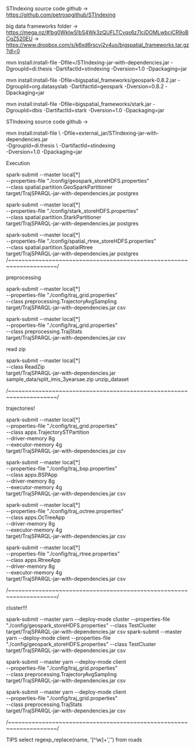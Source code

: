 STIndexing source code github -> https://github.com/petrospgithub/STIndexing

big data frameworks folder -> https://mega.nz/#!bg0WkIwS!bS4Wk3zQUFLTCvqs6z7lcjDOMLwbcjCR9oBCgZ520EU
                           -> https://www.dropbox.com/s/k6xd6rscvj2v4uo/bigspatial_frameworks.tar.gz?dl=0
    
mvn install:install-file -Dfile=<path>/STIndexing-jar-with-dependencies.jar -DgroupId=di.thesis -DartifactId=stindexing -Dversion=1.0 -Dpackaging=jar
                           
mvn install:install-file -Dfile=bigspatial_frameworks/geospark-0.8.2.jar -DgroupId=org.datasyslab -DartifactId=geospark -Dversion=0.8.2 -Dpackaging=jar

mvn install:install-file -Dfile=bigspatial_frameworks/stark.jar -DgroupId=dbis -DartifactId=stark -Dversion=1.0 -Dpackaging=jar

STIndexing source code github ->

mvn install:install-file \ 
-Dfile=external_jar/STIndexing-jar-with-dependencies.jar \
-DgroupId=di.thesis \ 
-DartifactId=stindexing \
-Dversion=1.0 -Dpackaging=jar

Execution

spark-submit --master local[*] \
--properties-file "./config/geospark_storeHDFS.properties" \
--class spatial.partition.GeoSparkPartitioner \
 target/TrajSPARQL-jar-with-dependencies.jar postgres
 
spark-submit --master local[*] \
--properties-file "./config/stark_storeHDFS.properties" \
--class spatial.partition.StarkPartitioner \
 target/TrajSPARQL-jar-with-dependencies.jar postgres


spark-submit --master local[*] \
--properties-file "./config/spatial_rtree_storeHDFS.properties" \
--class spatial.partition.SpatialRtree \
 target/TrajSPARQL-jar-with-dependencies.jar postgres
/~~~~~~~~~~~~~~~~~~~~~~~~~~~~~~~~~~~~~~~~~~~~~~~~~~~~~~~~~~~~~~~~~~~~/

preprocessing

spark-submit --master local[*] \
--properties-file "./config/traj_grid.properties" \
--class preprocessing.TrajectoryAvgSampling \
 target/TrajSPARQL-jar-with-dependencies.jar csv
 
 spark-submit --master local[*] \
 --properties-file "./config/traj_grid.properties" \
 --class preprocessing.TrajStats \
  target/TrajSPARQL-jar-with-dependencies.jar csv

read zip

 spark-submit --master local[*] \
 --class ReadZip \
  target/TrajSPARQL-jar-with-dependencies.jar sample_data/split_imis_3yearsae.zip unzip_dataset

/~~~~~~~~~~~~~~~~~~~~~~~~~~~~~~~~~~~~~~~~~~~~~~~~~~~~~~~~~~~~~~~~~~~~/

trajectories!

spark-submit --master local[*] \
 --properties-file "./config/traj_grid.properties" \
 --class apps.TrajectorySTPartition \
 --driver-memory 8g \
 --executor-memory 4g \
 target/TrajSPARQL-jar-with-dependencies.jar csv
 
 spark-submit --master local[*] \
 --properties-file "./config/traj_bsp.properties" \
 --class apps.BSPApp \
 --driver-memory 8g \
 --executor-memory 4g \
 target/TrajSPARQL-jar-with-dependencies.jar csv
  
spark-submit --master local[*] \
 --properties-file "./config/traj_octree.properties" \
 --class apps.OcTreeApp \
 --driver-memory 8g \
 --executor-memory 4g \
 target/TrajSPARQL-jar-with-dependencies.jar csv
    
spark-submit --master local[*] \
 --properties-file "./config/traj_rtree.properties" \
 --class apps.RtreeApp \
 --driver-memory 8g \
 --executor-memory 4g \
 target/TrajSPARQL-jar-with-dependencies.jar csv
 
 
 
 /~~~~~~~~~~~~~~~~~~~~~~~~~~~~~~~~~~~~~~~~~~~~~~~~~~~~~~~~~~~~~~~~~~~~/
 
cluster!!!

spark-submit --master yarn --deploy-mode cluster --properties-file "./config/geospark_storeHDFS.properties" --class TestCluster target/TrajSPARQL-jar-with-dependencies.jar csv
spark-submit --master yarn --deploy-mode client --properties-file "./config/geospark_storeHDFS.properties" --class TestCluster target/TrajSPARQL-jar-with-dependencies.jar csv


spark-submit --master yarn --deploy-mode client \
--properties-file "./config/traj_grid.properties" \
--class preprocessing.TrajectoryAvgSampling \
target/TrajSPARQL-jar-with-dependencies.jar csv

spark-submit --master yarn --deploy-mode client \
--properties-file "./config/traj_grid.properties" \
--class preprocessing.TrajStats \
target/TrajSPARQL-jar-with-dependencies.jar csv

/~~~~~~~~~~~~~~~~~~~~~~~~~~~~~~~~~~~~~~~~~~~~~~~~~~~~~~~~~~~~~~~~~~~~/

TIPS
select regexp_replace(name, '[^\w]+','')
from roads